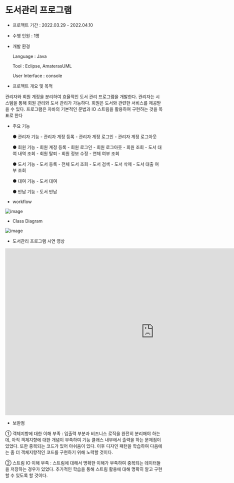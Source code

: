 # 도서관리 프로그램


* 프로젝트 기간 : 2022.03.29 - 2022.04.10


* 수행 인원 : 1명


* 개발 환경

  Language : Java

  Tool : Eclipse, AmaterasUML

  User Interface : console



* 프로젝트 개요 및 목적

 관리자와 회원 계정을 분리하여 효율적인 도서 관리 프로그램을 개발한다. 관리자는 시스템을 통해 회원 관리와 도서 관리가 가능하다. 회원은 도서와 관련한 서비스를 제공받을 수 있다. 프로그램은 자바의 기본적인 문법과 IO 스트림을 활용하여 구현하는 것을 목표로 한다
 
 


* 주요 기능

   ● 관리자 기능
      - 관리자 계정 등록
      - 관리자 계정 로그인
      - 관리자 계정 로그아웃

   ● 회원 기능
      - 회원 계정 등록
      - 회원 로그인
      - 회원 로그아웃
      - 회원 조회
      - 도서 대여 내역 조회
      - 회원 탈퇴 
      - 회원 정보 수정
      - 연체 여부 조회

   ● 도서 기능
      - 도서 등록
      - 전체 도서 조회
      - 도서 검색
      - 도서 삭제
      - 도서 대출 여부 조회

   ● 대여 기능
      - 도서 대여

   ● 반납 기능
      - 도서 반납




* workflow

![image](https://user-images.githubusercontent.com/100884647/162617859-690fefe8-02df-4157-a471-1e45aadcff5d.png)




* Class Diagram

![image](https://user-images.githubusercontent.com/100884647/162617879-accfee80-6759-4d2a-ba03-eed2967b005e.png)




* 도서관리 프로그램 시연 영상


<iframe width="949" height="534" src="https://www.youtube.com/embed/59Jj67B8FKY" title="YouTube video player" frameborder="0" allow="accelerometer; autoplay; clipboard-write; encrypted-media; gyroscope; picture-in-picture" allowfullscreen></iframe>





* 보완점

① 객체지향에 대한 이해 부족
: 입출력 부분과 비즈니스 로직을 완전히 분리해야 하는데, 아직 객체지향에 대한 개념이 부족하여 기능 클래스 내부에서 출력을 하는 문제점이 있었다. 또한 중복되는 코드가 있어 아쉬움이 있다. 이후 디자인 패턴을 학습하여 다음에는 좀 더 객체지향적인 코드를 구현하기 위해 노력할 것이다.

② 스트림 IO 이해 부족
: 스트림에 대해서 명확한 이해가 부족하여 중복되는 데이터들을 저장하는 경우가 있었다. 추가적인 학습을 통해 스트림 활용에 대해 명확히 알고 구현할 수 있도록 할 것이다.
